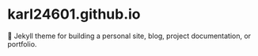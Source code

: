# karl24601.github.io
:triangular_ruler: Jekyll theme for building a personal site, blog, project documentation, or portfolio.
